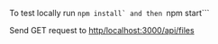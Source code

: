 To test locally run `` npm install` and then  ``npm start```

Send GET request to [http/localhost:3000/api/files]()
